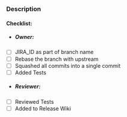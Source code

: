 ### Description

#### Checklist: 

-  ##### Owner:

- [ ] JIRA_ID as part of branch name
- [ ] Rebase the branch with upstream
- [ ] Squashed all commits into a single commit
- [ ] Added Tests
  
- ##### Reviewer:

- [ ] Reviewed Tests
- [ ] Added to Release Wiki
